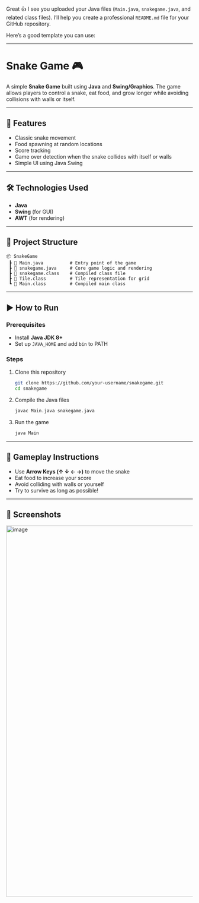 Great 👍 I see you uploaded your Java files (`Main.java`, `snakegame.java`, and related class files). I’ll help you create a professional `README.md` file for your GitHub repository.

Here’s a good template you can use:

---

# Snake Game 🎮

A simple **Snake Game** built using **Java** and **Swing/Graphics**. The game allows players to control a snake, eat food, and grow longer while avoiding collisions with walls or itself.

---

## 🚀 Features

* Classic snake movement
* Food spawning at random locations
* Score tracking
* Game over detection when the snake collides with itself or walls
* Simple UI using Java Swing

---

## 🛠️ Technologies Used

* **Java**
* **Swing** (for GUI)
* **AWT** (for rendering)

---

## 📂 Project Structure

```
📦 SnakeGame
 ┣ 📜 Main.java          # Entry point of the game
 ┣ 📜 snakegame.java     # Core game logic and rendering
 ┣ 📜 snakegame.class    # Compiled class file
 ┣ 📜 Tile.class         # Tile representation for grid
 ┗ 📜 Main.class         # Compiled main class
```

---

## ▶️ How to Run

### Prerequisites

* Install **Java JDK 8+**
* Set up `JAVA_HOME` and add `bin` to PATH

### Steps

1. Clone this repository

   ```bash
   git clone https://github.com/your-username/snakegame.git
   cd snakegame
   ```
2. Compile the Java files

   ```bash
   javac Main.java snakegame.java
   ```
3. Run the game

   ```bash
   java Main
   ```

---

## 🎯 Gameplay Instructions

* Use **Arrow Keys (↑ ↓ ← →)** to move the snake
* Eat food to increase your score
* Avoid colliding with walls or yourself
* Try to survive as long as possible!

---

## 📸 Screenshots
<img width="1000" height="1000" alt="image" src="https://github.com/user-attachments/assets/00c6f487-9729-4b13-ac76-715e6fbe73ed" />



